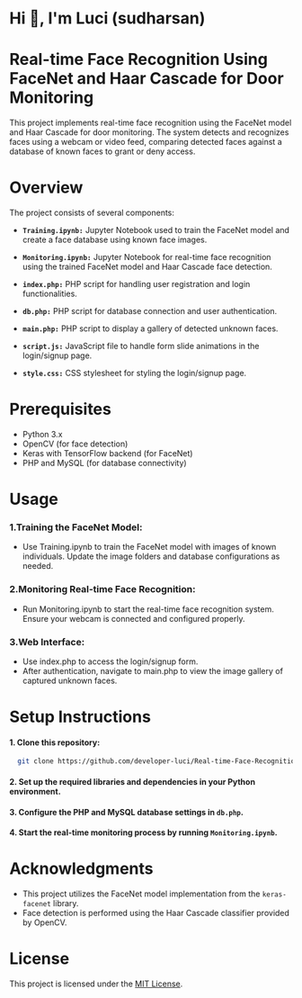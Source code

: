 
# Hi 👋, I'm Luci (sudharsan)
# Real-time Face Recognition Using FaceNet and Haar Cascade for Door Monitoring

This project implements real-time face recognition using the FaceNet model and Haar Cascade for door monitoring. The system detects and recognizes faces using a webcam or video feed, comparing detected faces against a database of known faces to grant or deny access.

# Overview
The project consists of several components:

* **`Training.ipynb:`** Jupyter Notebook used to train the FaceNet model and create a face database using known face images.

* **`Monitoring.ipynb:`** Jupyter Notebook for real-time face recognition using the trained FaceNet model and Haar Cascade face detection.

* **`index.php:`** PHP script for handling user registration and login functionalities.

* **`db.php:`** PHP script for database connection and user authentication.

* **`main.php:`** PHP script to display a gallery of detected unknown faces.

* **`script.js:`** JavaScript file to handle form slide animations in the login/signup page.

* **`style.css:`** CSS stylesheet for styling the login/signup page.

# Prerequisites

* Python 3.x
* OpenCV (for face detection)
* Keras with TensorFlow backend (for FaceNet)
* PHP and MySQL (for database connectivity)

# Usage

### 1.Training the FaceNet Model:
- Use Training.ipynb to train the FaceNet model with images of known individuals. Update the image folders and database configurations as needed.

### 2.Monitoring Real-time Face Recognition:
- Run Monitoring.ipynb to start the real-time face recognition system. Ensure your webcam is connected and configured properly.
### 3.Web Interface:
- Use index.php to access the login/signup form.
- After authentication, navigate to main.php to view the image gallery of captured unknown faces.

# Setup Instructions

#### 1. Clone this repository:

```bash
  git clone https://github.com/developer-luci/Real-time-Face-Recognition-Using-FaceNet-and-Haar-Cascade-for-Door-Monitoring.git
```
#### 2. Set up the required libraries and dependencies in your Python environment.
#### 3. Configure the PHP and MySQL database settings in `db.php`.
#### 4. Start the real-time monitoring process by running `Monitoring.ipynb`.

# Acknowledgments
* This project utilizes the FaceNet model implementation from the `keras-facenet` library.
* Face detection is performed using the Haar Cascade classifier provided by OpenCV.

# License

This project is licensed under the [MIT License](https://choosealicense.com/licenses/mit/).

